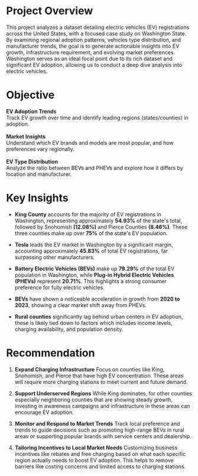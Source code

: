 # Project Overview
This project analyzes a dataset detailing electric vehicles (EV) registrations across the United States, with a focused case study on Washington State. By examining regional adoption patterns, vehicles type distribution, and manufacturer trends, the goal is to generate actionable insights into EV growth, infrastructure requirement, and evolving market preferences. Washington serves as an ideal focal point due to its rich dataset and significant EV adoption, allowing us to conduct a deep dive analysis into electric vehicles.

# Objective
**EV Adoption Trends** <br>
Track EV growth over time and identify leading regions (states/counties) in adoption.<br>  
**Market Insights** <br>
Understand which EV brands and models are most popular, and how preferences vary regionally. <br>  
**EV Type Distribution** <br>
Analyze the ratio between BEVs and PHEVs and explore how it differs by location and manufacturer. <br>  

# Key Insights
*	**King County** accounts for the majority of EV registrations in Washington, representing approximately **54.93%** of the state's total, followed by Snohomish **(12.08%)** and Pierce Counties **(8.46%)**. These three counties make up over **75%** of the state's EV population. 

*	**Tesla** leads the EV market in Washington by a significant margin, accounting approximately **45.83%** of total EV registrations, far surpassing other manufacturers.

*	**Battery Electric Vehicles (BEVs)** make up **79.29%** of the total EV population in Washington, while **Plug-in Hybrid Electric Vehicles (PHEVs)** represent **20.71%**. This highlights a strong consumer preference for fully electric vehicles.

*	**BEVs** have shown a noticeable acceleration in growth from **2020 to 2023**, showing a clear market shift away from PHEVs.

* **Rural counties** significantly lag behind urban centers in EV adoption, these is likely tied down to factors which includes income levels, charging availability, and population density.

# Recommendation
1. **Expand Charging Infrastructure**
Focus on counties like King, Snohomish, and Pierce that have high EV concentration. These areas will require more charging stations to meet current and future demand.

2. **Support Underserved Regions**
While King dominates, for other counties especially neighboring counties that are showing steady growth, investing in awareness campaigns and infrastructure in these areas can encourage EV adoption.

3. **Monitor and Respond to Market Trends**
Track local preference and trends to guide decisions such as promoting high-range BEVs in rural areas or supporting popular brands with service centers and dealership.

4. **Tailoring Incentives to Local Market Needs**
Customizing business incentives like rebates and free charging based on what each specific region actually needs to boost EV adoption. This helps to remove barriers like costing concerns and limited access to charging stations.

